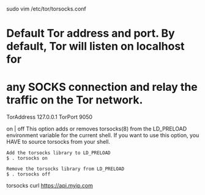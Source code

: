 
sudo vim /etc/tor/torsocks.conf

# Default Tor address and port. By default, Tor will listen on localhost for
# any SOCKS connection and relay the traffic on the Tor network.
TorAddress 127.0.0.1
TorPort 9050


on | off
    This  option  adds  or  removes  torsocks(8) from the LD_PRELOAD
    environment variable for the current shell. If you want  to  use
    this option, you HAVE to source torsocks from your shell.

    Add the torsocks library to LD_PRELOAD
    $ . torsocks on

    Remove the torsocks library from LD_PRELOAD
    $ . torsocks off


torsocks curl https://api.myip.com